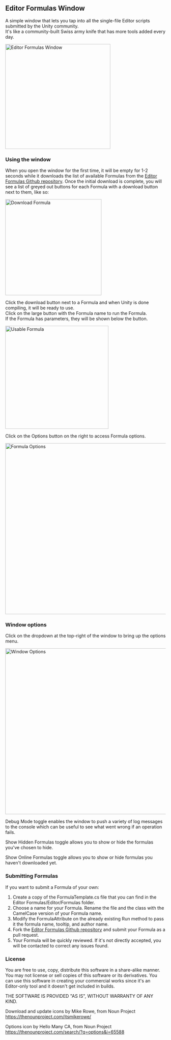 ## Editor Formulas Window

A simple window that lets you tap into all the single-file Editor scripts submitted by the Unity community.  
It's like a community-built Swiss army knife that has more tools added every day.  

<img width="330" alt="Editor Formulas Window" src="https://cloud.githubusercontent.com/assets/433535/16903304/9077bc06-4c83-11e6-9122-e0e491cf243e.png">

### Using the window
When you open the window for the first time, it will be empty for 1-2 seconds while it downloads the list of available Formulas from the [Editor Formulas Github repository](https://github.com/VoxelBoy/EditorFormulas). Once the initial download is complete, you will see a list of greyed out buttons for each Formula with a download button next to them, like so:  

<img width="302" alt="Download Formula" src="https://cloud.githubusercontent.com/assets/433535/16903516/801d052c-4c89-11e6-933e-dadb57f061f2.png">

Click the download button next to a Formula and when Unity is done compiling, it will be ready to use.  
Click on the large button with the Formula name to run the Formula.  
If the Formula has parameters, they will be shown below the button.  

<img width="324" alt="Usable Formula" src="https://cloud.githubusercontent.com/assets/433535/18251720/66f67fac-7393-11e6-9f92-c87adcb69c57.png">

Click on the Options button on the right to access Formula options.

<img width="538" alt="Formula Options" src="https://cloud.githubusercontent.com/assets/433535/18251723/6a9fa82c-7393-11e6-8ae6-7fddbf4c646f.png">

### Window options
Click on the dropdown at the top-right of the window to bring up the options menu.

<img width="522" alt="Window Options" src="https://cloud.githubusercontent.com/assets/433535/18251452/d82aa952-7391-11e6-895f-366b5f870e93.png">

Debug Mode toggle enables the window to push a variety of log messages to the console which can be useful to see what went wrong if an operation fails.

Show Hidden Formulas toggle allows you to show or hide the formulas you've chosen to hide.

Show Online Formulas toggle allows you to show or hide formulas you haven't downloaded yet.

### Submitting Formulas
If you want to submit a Formula of your own:  

1. Create a copy of the FormulaTemplate.cs file that you can find in the Editor Formulas/Editor/Formulas folder.  
2. Choose a name for your Formula. Rename the file and the class with the CamelCase version of your Formula name.
3. Modify the FormulaAttribute on the already existing Run method to pass it the formula name, tooltip, and author name.
4. Fork the [Editor Formulas Github repository](https://github.com/VoxelBoy/EditorFormulas) and submit your Formula as a pull request.
5. Your Formula will be quickly reviewed. If it's not directly accepted, you will be contacted to correct any issues found.

### License

You are free to use, copy, distribute this software in a share-alike manner. You may not license or sell copies of this software or its derivatives. You can use this software in creating your commercial works since it's an Editor-only tool and it doesn't get included in builds.

THE SOFTWARE IS PROVIDED "AS IS", WITHOUT WARRANTY OF ANY KIND.

Download and update icons by Mike Rowe, from Noun Project
https://thenounproject.com/itsmikerowe/

Options icon by Hello Many CA, from Noun Project
https://thenounproject.com/search/?q=options&i=65588
